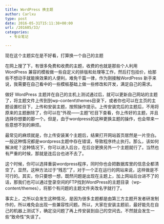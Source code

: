 ```yaml
---
title: WordPress 换主题
author: Carlxu
type: post
date: 2016-05-31T15:11:38+00:00
url: /201605/33/
categories:
  - 专业笔记

---
```

现在这个主题实在是不好看，打算换一个自己的主题

在网上搜了下，有很多免费和收费的主题，收费的也就是那些个人利用WordPress 兼容的模板做一些自定义的排版和处理等工作，然后打包挂价，给那些不想动手就能换效果的人便利，难免千篇一律，作为刚接触WordPress 新手来说，我需要在自己看中的一些模板基础上做一些修改和开发，满足自己的需求。

做好 WordPress 主题并在自己的主机上测试通过后，就可以更新自己网站的主题了，将主题文件上传到到wp-content\themes目录下，或者你也可以在主页的主题设置栏目下，上传和安装主题，按照操作提示。上传安装完后的主题后，不用将原来的主题删除了，你可以在“外观——主题”栏目下查看，你上传好的主题，并且选择你想要的那一个。但是，由于wordpress的这种更换主题的操作，也会带来一些意想不到的麻烦。

最常见的麻烦就是，你上传安装某个主题后，结果打开网站首页居然是一片空白。一般这种情况都是wordpress主题中存在错误，导致程序终止执行。那么，该如何解决呢？这种情况下，你可以进入后台，在后台更换另外一个主题就行了。当然也有严重的时候，那就是连后台也进不去了。

这个时候，你可以选择重装wordpress程序，同时你也会把数据库里的信息全都清空了。显然，这种方法过于“残忍”了，对于一个正在运行的网站来说，这样做是不可行的。其实，你只要想一想，既然问题是出现在主题上，加上网站后台进不了的话，那我们也可以通过登录空间的FTP找到WordPress的主题目录（wp-content/themes），将那个有问题的主题文件夹改名字就行了。

事实上，之所以会发生这种情况，是因为很多主题都是由第三方主题开发者研发制作的，所以难免会出现一些兼容性问题。所以，大家在安装主题前，最好能先在自己的机器上测试下，确定没问题了再上传安装到自己的空间去。不然就会发生一些“致命性”失误了。